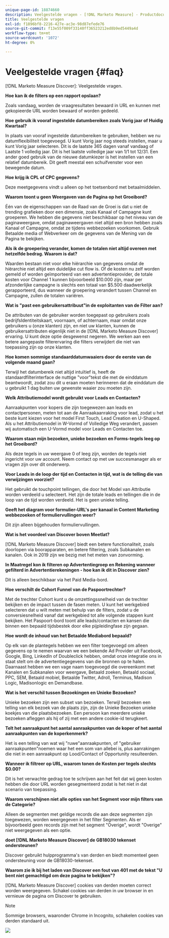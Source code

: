 ```yaml
---
unique-page-id: 18874660
description: Veelgestelde vragen - [!DNL Marketo Measure] - Productdocumentatie
title: Veelgestelde vragen
exl-id: f1896bf8-2216-427e-ac3e-98d87efede76
source-git-commit: f13e55f009f33140ff36523212ed8b9ed5449a4d
workflow-type: tm+mt
source-wordcount: '1072'
ht-degree: 0%

---
```


# Veelgestelde vragen {#faq}

[!DNL Marketo Measure Discover]: Veelgestelde vragen.

**Hoe kan ik de filters op een rapport opslaan?**

Zoals vandaag, worden de vraagresultaten bewaard in URL en kunnen met gekopieerde URL worden bewaard of worden gedeeld.

**Hoe gebruik ik vooraf ingestelde datumbereiken zoals Vorig jaar of Huidig Kwartaal?**

In plaats van vooraf ingestelde datumbereiken te gebruiken, hebben we nu datumflexibiliteit toegevoegd. U kunt Vorig jaar nog steeds instellen, maar u kunt Vorig jaar selecteren. Dit is de laatste 365 dagen vanaf vandaag of Laatste 1 volledig jaar. Dit is het laatste volledige jaar van 1/1 tot 12/31. Een ander goed gebruik van de nieuwe datumkiezer is het instellen van een relatief datumbereik. Dit geeft meestal een schuifvenster voor een bewegende datum.

**Hoe krijg ik CPL of CPC gegevens?**

Deze meetgegevens vindt u alleen op het toetsenbord met betaalmiddelen.

**Waarom toont u geen Weergaven van de Pagina op het Groeibord?**

Één van de eigenschappen van de Raad van de Groei is dat u niet de trending grafieken door een dimensie, zoals Kanaal of Campagne kunt groeperen. We hebben die gegevens niet beschikbaar op het niveau van de paginaweergave, omdat paginaweergaven niet altijd een bron hebben zoals Kanaal of Campagne, omdat ze tijdens webbezoeken voorkomen. Gebruik Betaalde media of Webverkeer om de gegevens van de Mening van de Pagina te bekijken.

**Als ik de groepering verander, komen de totalen niet altijd overeen met hetzelfde bedrag. Waarom is dat?**

Waarden bestaan niet voor elke hiërarchie van gegevens omdat de hiërarchie niet altijd een duidelijke cut flow is. Of de kosten nu zelf worden gemeld of worden geïmporteerd van een advertentieprovider, de totale kosten voor Channel 1 kunnen bijvoorbeeld $10.000 zijn, maar per afzonderlijke campagne is slechts een totaal van $5.500 daadwerkelijk gerapporteerd, dus wanneer de groepering verandert tussen Channel en Campagne, zullen de totalen variëren.

**Wat is &quot;past een gebruikersattribuut&quot;in de exploitanten van de Filter aan?**

De attributen van de gebruiker worden toegepast op gebruikers zoals bedrijfsIdentiteitskaart, voornaam, of achternaam, maar omdat onze gebruikers u (onze klanten) zijn, en niet uw klanten, kunnen de gebruikersattributen eigenlijk niet in de [!DNL Marketo Measure Discover] ervaring. U kunt deze optie desgewenst negeren. We werken aan een betere aangepaste filterervaring die filters verwijdert die niet van toepassing zijn op onze klanten.

**Hoe komen sommige standaarddatumwaaiers door de eerste van de volgende maand gaan?**

Terwijl het datumbereik niet altijd intuïtief is, heeft de standaardfilterinterface de nuttige &quot;voor&quot;tekst die met de einddatum beantwoordt, zodat zou dit u eraan moeten herinneren dat de einddatum die u gebruikt 1 dag buiten uw gewenste waaier zou moeten zijn.

**Welk Attributiemodel wordt gebruikt voor Leads en Contacten?**

Aanraakpunten voor kopers die zijn toegewezen aan leads en contactpersonen, meten tot aan de Aanraakaanraking voor lead, zodat u het beste kunt kiezen voor het model First Touch, Lead Creation en U-Shaped. Als u het Attributiemodel in W-Vormd of Volledige Weg verandert, passen wij automatisch een U-Vormd model voor Leads en Contacten toe.

**Waarom staan mijn bezoeken, unieke bezoeken en Forms-tegels leeg op het Groeibord?**

Als deze tegels in uw weergave 0 of leeg zijn, worden de tegels niet ingericht voor uw account. Neem contact op met uw succesmanager als er vragen zijn over dit onderwerp.

**Voor Leads in de loop der tijd en Contacten in tijd, wat is de telling die van verwijzingen voorziet?**

Het gebruikt de touchpoint tellingen, die door het Model van Attributie worden verdeeld u selecteert. Het zijn de totale leads en tellingen die in de loop van de tijd worden verdeeld. Het is geen unieke telling.

**Geeft het diagram voor formulier-URL&#39;s per kanaal in Content Marketing webbezoeken of formuliervullingen weer?**

Dit zijn alleen bijgehouden formuliervullingen.

**Wat is het voordeel van Discover boven Meetlat?**

[!DNL Marketo Measure Discover] biedt een betere functionaliteit, zoals doorlopen via boorapparaten, en betere filtering, zoals Subkanalen en kanalen. Ook in 2019 zijn we bezig met het meten van zonvorming.

**In Maatregel kon ik filteren op Advertentiegroep en Rekening wanneer gefilterd in Advertentierekeningen - hoe kan ik dit in Discover zien?**

Dit is alleen beschikbaar via het Paid Media-bord.

**Hoe verschilt de Cohort Funnel van de Paspoortrechter?**

Met de trechter Cohort kunt u de omzettingssnelheid van de trechter bekijken en de impact tussen de fasen meten. U kunt het werkgebied selecteren dat u wilt meten met behulp van de filters, zodat u de conversiesnelheid vanaf dat werkgebied tot alle volgende stappen kunt bekijken. Het Paspoort-bord toont alle leads/contacten en kansen die binnen een bepaald tijdsbestek door elke pijpleidingfase zijn gegaan.

**Hoe wordt de inhoud van het Betaalde Mediabord bepaald?**

Op elk van de plantegels hebben we een filter toegevoegd om alleen gegevens op te nemen waarvan we een bekende Ad Provider uit Facebook, Google, Bing, LinkedIn of Doubleclick hebben, omdat onze integratie ons in staat stelt om de advertentiegegevens van die bronnen op te halen. Daarnaast hebben we een vage naam toegevoegd die overeenkomt met Kanalen en Subkanalen voor weergave, Betaald zoeken, Betaald sociaal, PPC, SEM, Betaald mobiel, Betaalde Twitter, Adroll, Terminus, Madison Logic, Madisonlogic en Demandbase.

**Wat is het verschil tussen Bezoekingen en Unieke Bezoeken?**

Unieke bezoeken zijn een subset van bezoeken. Terwijl bezoeken een telling van elk bezoek van de plaats zijn, zijn de Unieke Bezoeken unieke koekjes van die plaatsbezoeken. Een persoon kan meerdere unieke bezoeken afleggen als hij of zij met een andere cookie-id terugkeert.

**Telt het aanraakpunt het aantal aanraakpunten van de koper of het aantal aanraakpunten van de koperkenmerk?**

Het is een telling van wat wij &quot;ruwe&quot;aanraakpunten, of &quot;gebruiker aanraakpunten&quot;noemen waar het een som van allebei is, plus aanrakingen die niet in een aanraakpunt op Lood/Contact of Opportunity resulteerden.

**Wanneer ik filtreer op URL, waarom tonen de Kosten per tegels slechts $0.00?**

Dit is het verwachte gedrag toe te schrijven aan het feit dat wij geen kosten hebben die door URL worden gesegmenteerd zodat is het niet in dat scenario van toepassing.

**Waarom verschijnen niet alle opties van het Segment voor mijn filters van de Categorie?**

Alleen de segmenten met geldige records die aan deze segmenten zijn toegewezen, worden weergegeven in het filter Segmenten. Als er bijvoorbeeld geen records zijn met het segment &quot;Overige&quot;, wordt &quot;Overige&quot; niet weergegeven als een optie.

**doet [!DNL Marketo Measure Discover] de GB18030 tekenset ondersteunen?**

Discover gebruikt hulpprogramma&#39;s van derden en biedt momenteel geen ondersteuning voor de GB18030-tekenset.

**Waarom zie ik bij het laden van Discover een fout van 401 met de tekst &quot;U bent niet gemachtigd om deze pagina te bekijken&quot;?**

[!DNL Marketo Measure Discover] cookies van derden moeten correct worden weergegeven. Schakel cookies van derden in uw browser in en vernieuw de pagina om Discover te gebruiken.

>[!NOTE]
>
>Sommige browsers, waaronder Chrome in Incognito, schakelen cookies van derden standaard uit.

![](assets/faq-1.png)